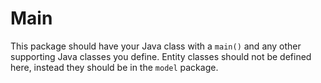 # Main
This package should have your Java class with a `main()` and any other supporting Java classes you define. Entity classes should not be defined here, instead they should be in the `model` package.
